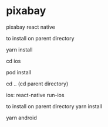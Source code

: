 # pixabay
pixabay react native

to install
on parent directory

yarn install

cd ios

pod install

cd .. (cd parent directory)

ios:
react-native run-ios



to install
on parent directory
yarn install

yarn android
